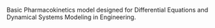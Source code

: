 Basic Pharmacokinetics model designed for Differential Equations and Dynamical Systems Modeling in Engineering.  
